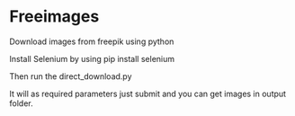 # Freeimages
Download images from freepik using python

Install Selenium by using 
pip install selenium

Then run the direct_download.py

It will as required parameters just submit and you can get images in output folder.
